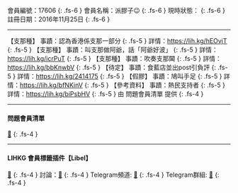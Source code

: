 會員編號：17606
{: .fs-6 }
會員名稱：派膠子😉
{: .fs-6 }
現時狀態：
{: .fs-6 }
註冊日期：2016年11月25日
{: .fs-6 }

---

<div class="code-example" markdown="1">

【支那種】
事蹟：認為香港係支那一部分
{: .fs-5 }
詳情：https://lih.kg/hEOvjT
{: .fs-5 }
【支那種】
事蹟：叫支那做阿爺，話「阿爺好波」
{: .fs-5 }
詳情：https://lih.kg/icrPuT
{: .fs-5 }
【支那種】
事蹟：吹奏支那閪
{: .fs-5 }
詳情：https://lih.kg/bbKnwbV
{: .fs-5 }
【待定】
事蹟：食藍店並出post引負評
{: .fs-5 }
詳情：https://lih.kg/2414175
{: .fs-5 }
【假膠】
事蹟：鳩叫手足
{: .fs-5 }
詳情：https://lih.kg/bfNKinV
{: .fs-5 }
【參考資料】
事蹟：熱民支持者
{: .fs-5 }
詳情：https://lih.kg/biPsbHV
{: .fs-5 }
由 問題會員清單 提供
{: .fs-4 }

</div>

---

#### 問題會員清單
[🔗](https://github.com/V4KFDgEw8T/rccnmlhnzv)
{: .fs-4 }

---

#### LIHKG 會員標籤插件【Libel】
[🔗](https://kitce.github.io/libel)
{: .fs-4 }
討論：[🔗](https://lih.kg/2841778)
{: .fs-4 }
Telegram頻道: [🔗](https://t.me/LibelOfficialChannel)
{: .fs-4 }
Telegram群組: [🔗](https://t.me/LibelOfficialGroup)
{: .fs-4 }
